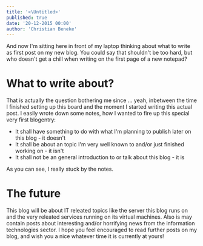 ```yaml
---
title: '<\Untitled>'
published: true
date: '20-12-2015 00:00'
author: 'Christian Beneke'
---
```


And now I'm sitting here in front of my laptop thinking about what to write as first post on my new blog. You could say that shouldn't be too hard, but who doesn't get a chill when writing on the first page of a new notepad?

# What to write about?
That is actually the question bothering me since ... yeah, inbetween the time I finished setting up this board and the moment I started writing this actual post. I easily wrote down some notes, how I wanted to fire up this special very first blogentry:

* It shall have something to do with what I'm planning to publish later on this blog - it doesn't
* It shall be about an topic I'm very well known to and/or just finished working on - it isn't
* It shall not be an general introduction to or talk about this blog - it is

As you can see, I really stuck by the notes.

# The future
This blog will be about IT releated topics like the server this blog runs on and the very releated services running on its virtual machines. Also is may contain posts about interesting and/or horrifying news from the information technologies sector.
I hope you feel encouraged to read further posts on my blog, and wish you a nice whatever time it is currently at yours!